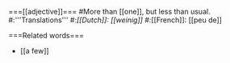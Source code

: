 ===[[adjective]]===
#More than [[one]], but less than usual.
#:'''Translations'''
#:*[[Dutch]]: [[weinig]]
#:*[[French]]: [[peu de]]

===Related words===
* [[a few]]